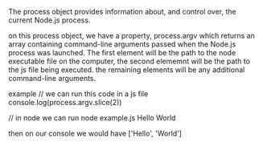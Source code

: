 The process object provides information about, and control over, the current Node.js process.

on this process object, we have a property, process.argv which returns an array containing command-line arguments passed when the Node.js process was launched. The first element will be the path to the node executable file on the computer, the second elememnt will be the path to the js file being executed. the remaining elements will be any additional command-line arguments.

example // we can run this code in a js file
console.log(process.argv.slice(2))

// in node we can run
node example.js Hello World

then on our console we would have ['Hello', 'World']
